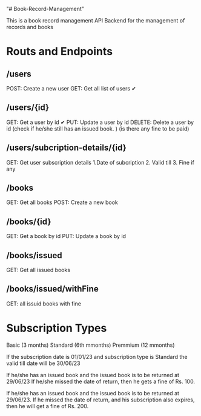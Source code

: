 "# Book-Record-Management" 

This is a book record management API Backend for the management of records and books

# Routs and Endpoints

## /users
 POST: Create a new user
 GET: Get all list of users ✔


## /users/{id}
GET: Get a user by id ✔
PUT: Update a user by id
DELETE: Delete a user by id (check if he/she still has an issued book. ) (is there any fine to be paid)


## /users/subcription-details/{id}
 
 GET: Get user subscription details
 1.Date of subcription
 2. Valid till
 3. Fine if any

## /books

GET: Get all books
POST: Create a new book

## /books/{id}

GET:  Get a book by id
PUT: Update a book by id

## /books/issued 
GET: Get all issued books

## /books/issued/withFine
GET: all issuid books with fine 


# Subscription Types
Basic (3 months)
Standard (6th mmonths)
Premmium (12 mmonths)

If the subscription date is 01/01/23
and subscription type is Standard
the valid till date will be 30/06/23

If he/she has an issued book and the issued book is to be returned at 29/06/23
If he/she missed the date of return, then he gets a fine of Rs. 100.

If he/she has an issued book and the issued book is to be returned at 29/06/23.
If he missed the date of return, and his subscription also expires, then he will get a fine of Rs. 200.